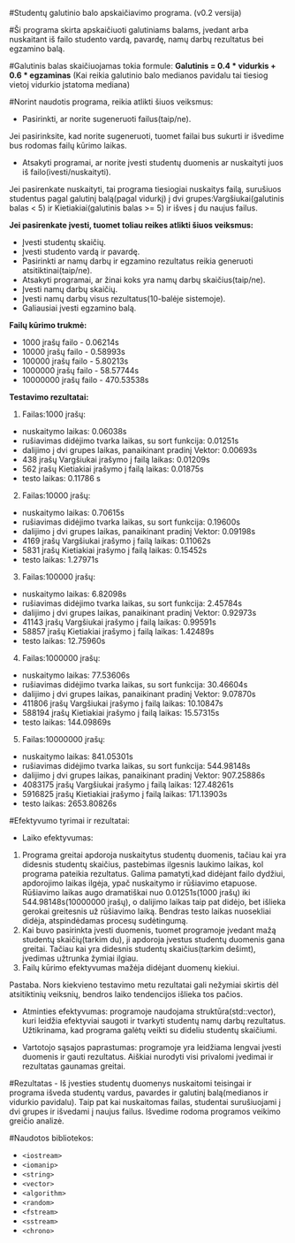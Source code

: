 #Studentų galutinio balo apskaičiavimo programa. (v0.2 versija)

#Ši programa skirta apskaičiuoti galutiniams balams, įvedant arba nuskaitant iš failo studento vardą, pavardę, namų darbų rezultatus bei egzamino balą.

#Galutinis balas skaičiuojamas tokia formule: **Galutinis = 0.4 * vidurkis + 0.6 * egzaminas** (Kai reikia galutinio balo medianos pavidalu tai tiesiog vietoj vidurkio įstatoma mediana)

#Norint naudotis programa, reikia atlikti šiuos veiksmus:
- Pasirinkti, ar norite sugeneruoti failus(taip/ne).

Jei pasirinksite, kad norite sugeneruoti, tuomet failai bus sukurti ir išvedime bus rodomas failų kūrimo laikas.
  
- Atsakyti programai, ar norite įvesti studentų duomenis ar nuskaityti juos iš failo(ivesti/nuskaityti).
  
Jei pasirenkate nuskaityti, tai programa tiesiogiai nuskaitys failą, surušiuos studentus pagal galutinį balą(pagal vidurkį) į dvi grupes:Vargšiukai(galutinis balas < 5) ir Kietiakiai(galutinis balas >= 5) ir išves į du naujus failus. 
  
  **Jei pasirenkate įvesti, tuomet toliau reikes atlikti šiuos veiksmus:**
- Įvesti studentų skaičių.
- Įvesti studento vardą ir pavardę.
- Pasirinkti ar namų darbų ir egzamino rezultatus reikia generuoti atsitiktinai(taip/ne).
- Atsakyti programai, ar žinai koks yra namų darbų skaičius(taip/ne).
- Įvesti namų darbų skaičių.
- Įvesti namų darbų visus rezultatus(10-balėje sistemoje).
- Galiausiai įvesti egzamino balą.

**Failų kūrimo trukmė:**
- 1000 įrašų failo - 0.06214s
- 10000 įrašų failo - 0.58993s
- 100000 įrašų failo - 5.80213s
- 1000000 įrašų failo - 58.57744s
- 10000000 įrašų failo - 470.53538s

**Testavimo rezultatai:**
1. Failas:1000 įrašų:
- nuskaitymo laikas: 0.06038s
- rušiavimas didėjimo tvarka laikas, su sort funkcija:  0.01251s  
- dalijimo į dvi grupes laikas, panaikinant pradinį Vektor: 0.00693s 
- 438 įrašų Vargšiukai įrašymo į failą laikas: 0.01209s
- 562 įrašų Kietiakiai įrašymo į failą laikas: 0.01875s 
- testo laikas: 0.11786 s
2. Failas:10000 įrašų:
- nuskaitymo laikas:  0.70615s
- rušiavimas didėjimo tvarka laikas, su sort funkcija: 0.19600s
- dalijimo į dvi grupes laikas, panaikinant pradinį Vektor: 0.09198s
- 4169 įrašų Vargšiukai įrašymo į failą laikas: 0.11062s
- 5831 įrašų Kietiakiai įrašymo į failą laikas: 0.15452s
- testo laikas: 1.27971s
3. Failas:100000 įrašų:
- nuskaitymo laikas: 6.82098s
- rušiavimas didėjimo tvarka laikas, su sort funkcija: 2.45784s
- dalijimo į dvi grupes laikas, panaikinant pradinį Vektor:  0.92973s
- 41143 įrašų Vargšiukai įrašymo į failą laikas:  0.99591s
- 58857 įrašų Kietiakiai įrašymo į failą laikas:  1.42489s
- testo laikas: 12.75960s
4. Failas:1000000 įrašų:
- nuskaitymo laikas: 77.53606s
- rušiavimas didėjimo tvarka laikas, su sort funkcija: 30.46604s
- dalijimo į dvi grupes laikas, panaikinant pradinį Vektor: 9.07870s
- 411806 įrašų Vargšiukai įrašymo į failą laikas: 10.10847s
- 588194 įrašų Kietiakiai įrašymo į failą laikas: 15.57315s
- testo laikas: 144.09869s
5. Failas:10000000 įrašų:
- nuskaitymo laikas: 841.05301s
- rušiavimas didėjimo tvarka laikas, su sort funkcija: 544.98148s
- dalijimo į dvi grupes laikas, panaikinant pradinį Vektor: 907.25886s
- 4083175 įrašų Vargšiukai įrašymo į failą laikas: 127.48261s
- 5916825 įrašų Kietiakiai įrašymo į failą laikas: 171.13903s
- testo laikas: 2653.80826s

#Efektyvumo tyrimai ir rezultatai: 
- Laiko efektyvumas:
1. Programa greitai apdoroja nuskaitytus studentų duomenis, tačiau kai yra didesnis studentų skaičius, pastebimas ilgesnis laukimo laikas, kol programa pateikia rezultatus. Galima pamatyti,kad didėjant failo dydžiui, apdorojimo laikas ilgėja, ypač nuskaitymo ir rūšiavimo etapuose. Rūšiavimo laikas augo dramatiškai nuo 0.01251s(1000 įrašų) iki 544.98148s(10000000 įrašų), o dalijimo laikas taip pat didėjo, bet išlieka gerokai greitesnis už rūšiavimo laiką. Bendras testo laikas nuosekliai didėja, atspindėdamas procesų sudėtingumą.
2. Kai buvo pasirinkta įvesti duomenis, tuomet programoje įvedant mažą studentų skaičių(tarkim du), ji apdoroja įvestus studentų duomenis gana greitai. Tačiau kai yra didesnis studentų skaičius(tarkim dešimt), įvedimas užtrunka žymiai ilgiau.
3. Failų kūrimo efektyvumas mažėja didėjant duomenų kiekiui.

Pastaba. Nors kiekvieno testavimo metu rezultatai gali nežymiai skirtis dėl atsitiktinių veiksnių, bendros laiko tendencijos išlieka tos pačios.

- Atminties efektyvumas: programoje naudojama struktūra(std::vector), kuri leidžia efektyviai saugoti ir tvarkyti studentų namų darbų rezultatus. Užtikrinama, kad programa galėtų veikti su dideliu studentų skaičiumi.
  
- Vartotojo sąsajos paprastumas: programoje yra leidžiama lengvai įvesti duomenis ir gauti rezultatus. Aiškiai nurodyti visi privalomi įvedimai ir rezultatas gaunamas greitai.

#Rezultatas - Iš įvesties studentų duomenys nuskaitomi teisingai ir programa išveda studentų vardus, pavardes ir galutinį balą(medianos ir vidurkio pavidalu). Taip pat kai nuskaitomas failas, studentai surušiuojami į dvi grupes ir išvedami į naujus failus. Išvedime rodoma programos veikimo greičio analizė.

#Naudotos bibliotekos:
- `<iostream>`
- `<iomanip>`
- `<string>`
- `<vector>`
- `<algorithm>`
- `<random>`
- `<fstream>`
- `<sstream>`
- `<chrono>`
